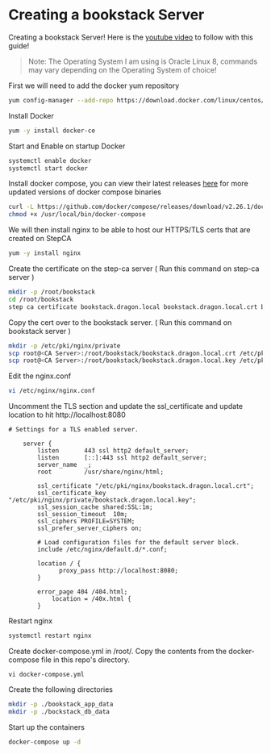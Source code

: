 # Creating a bookstack Server
Creating a bookstack Server! Here is the [youtube video](https://www.youtube.com/watch?v=dSP8o5XBs08&list=PLhkW8M2MBf-H33LeTrVMc0LwN3EuOqGQV&index=49&pp=gAQBiAQB) to follow with this guide!

> Note: The Operating System I am using is Oracle Linux 8, commands may vary depending on the Operating System of choice!


First we will need to add the docker yum repository
```sh
yum config-manager --add-repo https://download.docker.com/linux/centos/docker-ce.repo
```

Install Docker 
```sh
yum -y install docker-ce
```

Start and Enable on startup Docker 
```sh
systemctl enable docker 
systemctl start docker 
```

Install docker compose, you can view their latest releases [here](https://github.com/docker/compose/releases/) for more updated versions of docker compose binaries 
```sh
curl -L https://github.com/docker/compose/releases/download/v2.26.1/docker-compose-linux-x86_64 -o /usr/local/bin/docker-compose
chmod +x /usr/local/bin/docker-compose
```

We will then install nginx to be able to host our HTTPS/TLS certs that are created on StepCA 
```sh
yum -y install nginx
```

Create the certificate on the step-ca server ( Run this command on step-ca server )
```sh
mkdir -p /root/bookstack
cd /root/bookstack 
step ca certificate bookstack.dragon.local bookstack.dragon.local.crt bookstack.dragon.local.key
```

Copy the cert over to the bookstack server. ( Run this command on bookstack server )
```sh
mkdir -p /etc/pki/nginx/private
scp root@<CA Server>:/root/bookstack/bookstack.dragon.local.crt /etc/pki/nginx/bookstack.dragon.local.crt
scp root@<CA Server>:/root/bookstack/bookstack.dragon.local.key /etc/pki/nginx/private/bookstack.asgard.local.key
```

Edit the nginx.conf 
```sh
vi /etc/nginx/nginx.conf
```

Uncomment the TLS section and update the ssl_certificate and update location to hit http://localhost:8080
```
# Settings for a TLS enabled server.

    server {
        listen       443 ssl http2 default_server;
        listen       [::]:443 ssl http2 default_server;
        server_name  _;
        root         /usr/share/nginx/html;

        ssl_certificate "/etc/pki/nginx/bookstack.dragon.local.crt";
        ssl_certificate_key "/etc/pki/nginx/private/bookstack.dragon.local.key";
        ssl_session_cache shared:SSL:1m;
        ssl_session_timeout  10m;
        ssl_ciphers PROFILE=SYSTEM;
        ssl_prefer_server_ciphers on;

        # Load configuration files for the default server block.
        include /etc/nginx/default.d/*.conf;

        location / {
	          proxy_pass http://localhost:8080;
        }

        error_page 404 /404.html;
            location = /40x.html {
        }

```

Restart nginx 
```sh
systemctl restart nginx
```

Create docker-compose.yml in /root/. Copy the contents from the docker-compose file in this repo's directory. 
```
vi docker-compose.yml 
```

Create the following directories
```sh
mkdir -p ./bookstack_app_data
mkdir -p ./bockstack_db_data
```

Start up the containers
```sh
docker-compose up -d 
```